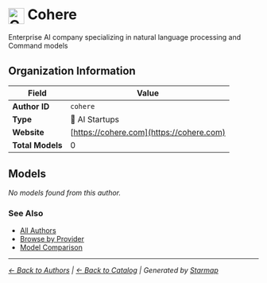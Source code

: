# <img src="https://raw.githubusercontent.com/agentstation/starmap/master/internal/embedded/logos/cohere.svg" alt="Cohere" width="32" height="32" style="vertical-align: middle;"> Cohere
  
  
Enterprise AI company specializing in natural language processing and Command models
  
  
## Organization Information
  
| Field | Value |
|---------|---------|
| **Author ID** | `cohere` |
| **Type** | 🚀 AI Startups |
| **Website** | [https://cohere.com](https://cohere.com) |
| **Total Models** | 0 |

  
## Models
  
*No models found from this author.*
  
### See Also
  
- [All Authors](../)
- [Browse by Provider](../../providers/)
- [Model Comparison](../../models/)
  
---
*_[← Back to Authors](../) | [← Back to Catalog](../../) | Generated by [Starmap](https://github.com/agentstation/starmap)_*